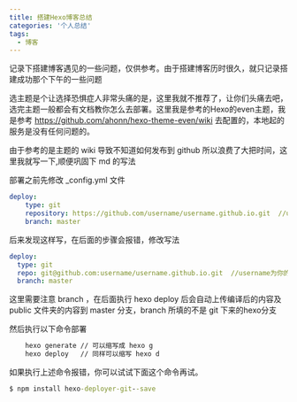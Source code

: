 ```yaml
---
title: 搭建Hexo博客总结
categories: '个人总结'
tags: 
  - 博客
---
```

记录下搭建博客遇见的一些问题，仅供参考。由于搭建博客历时很久，就只记录搭建成功那个下午的一些问题
<!-- more -->


选主题是个让选择恐惧症人非常头痛的是，这里我就不推荐了，让你们头痛去吧，选完主题一般都会有文档教你怎么去部署。这里我是参考的Hexo的even主题，我是参考 https://github.com/ahonn/hexo-theme-even/wiki 去配置的，本地起的服务是没有任何问题的。

由于参考的是主题的 wiki 导致不知道如何发布到 github 所以浪费了大把时间，这里我就写一下,顺便巩固下 md 的写法

部署之前先修改 _config.yml 文件

``` yml
deploy:
    type: git
    repository: https://github.com/username/username.github.io.git  //username为你的用户名
    branch: master 
```

后来发现这样写，在后面的步骤会报错，修改写法

``` yml
deploy:
  type: git
  repo: git@github.com:username/username.github.io.git  //username为你的用户名
  branch: master

```

这里需要注意 branch ，在后面执行 hexo deploy 后会自动上传编译后的内容及 public 文件夹的内容到 master 分支，branch 所填的不是 git 下来的hexo分支

然后执行以下命令部署

``` cmd
    hexo generate // 可以缩写成 hexo g
    hexo deploy   // 同样可以缩写 hexo d
```

如果执行上述命令报错，你可以试试下面这个命令再试。

``` cmd
$ npm install hexo-deployer-git--save
```








